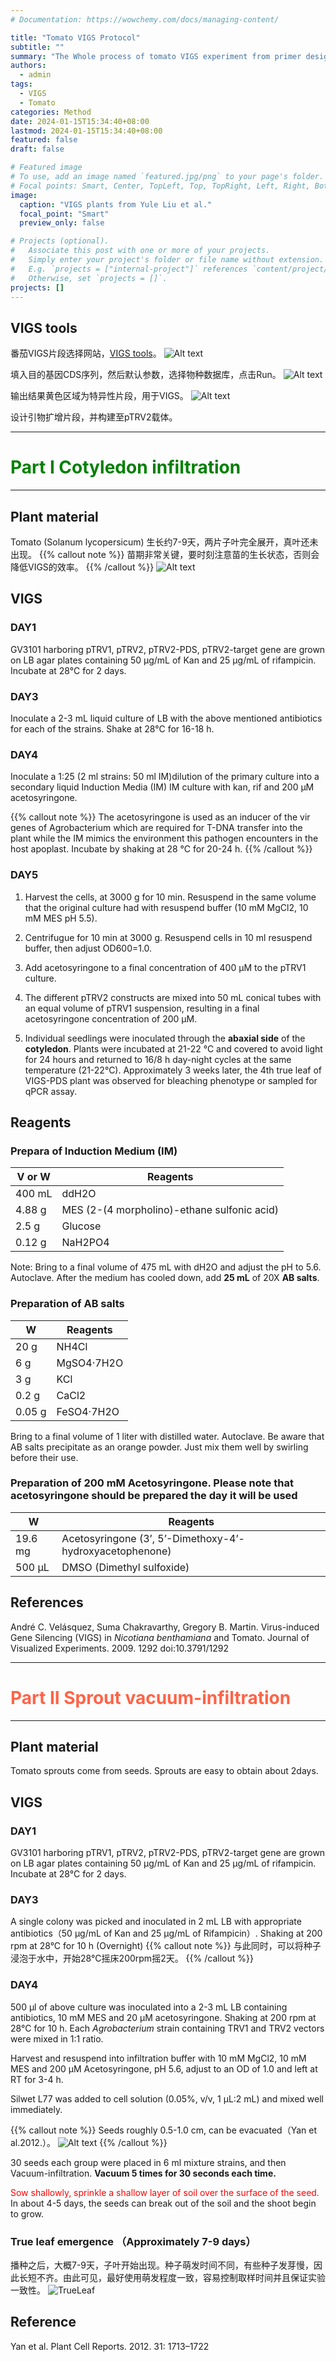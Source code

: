 ```yaml
---
# Documentation: https://wowchemy.com/docs/managing-content/

title: "Tomato VIGS Protocol"
subtitle: ""
summary: "The Whole process of tomato VIGS experiment from primer design to phenotype."
authors: 
  - admin
tags:
  - VIGS
  - Tomato
categories: Method
date: 2024-01-15T15:34:40+08:00
lastmod: 2024-01-15T15:34:40+08:00
featured: false
draft: false

# Featured image
# To use, add an image named `featured.jpg/png` to your page's folder.
# Focal points: Smart, Center, TopLeft, Top, TopRight, Left, Right, BottomLeft, Bottom, BottomRight.
image:
  caption: "VIGS plants from Yule Liu et al."
  focal_point: "Smart"
  preview_only: false

# Projects (optional).
#   Associate this post with one or more of your projects.
#   Simply enter your project's folder or file name without extension.
#   E.g. `projects = ["internal-project"]` references `content/project/deep-learning/index.md`.
#   Otherwise, set `projects = []`.
projects: []
---
```


## VIGS tools
番茄VIGS片段选择网站，[VIGS tools](https://vigs.solgenomics.net)。
![Alt text](image.png)

填入目的基因CDS序列，然后默认参数，选择物种数据库，点击Run。
![Alt text](image-1.png)

输出结果黄色区域为特异性片段，用于VIGS。
![Alt text](image-2.png)

设计引物扩增片段，并构建至pTRV2载体。

---
# <font color=green>Part I Cotyledon infiltration</font>

---

## Plant material
Tomato (Solanum lycopersicum) 生长约7-9天，两片子叶完全展开，真叶还未出现。
{{% callout note %}}
苗期非常关键，要时刻注意苗的生长状态，否则会降低VIGS的效率。
{{% /callout %}}
![Alt text](tomatoseedling.png)

## VIGS
### DAY1
GV3101 harboring pTRV1, pTRV2, pTRV2-PDS, pTRV2-target gene are grown on LB agar plates containing 50 µg/mL of Kan and 25 µg/mL of rifampicin. Incubate at 28°C for 2 days.

### DAY3
Inoculate a 2-3 mL liquid culture of LB with the above mentioned antibiotics for each  of the strains. Shake at 28°C for 16-18 h.

### DAY4

Inoculate a 1:25 (2 ml strains: 50 ml IM)dilution of the primary culture into a secondary liquid Induction Media (IM) IM culture with kan, rif and 200 µM acetosyringone.

{{% callout note %}}
The acetosyringone is used as an inducer of the vir genes of Agrobacterium which are required for T-DNA transfer into the plant while the IM mimics the environment this pathogen encounters in the host apoplast. Incubate by shaking at 28 °C for 20-24 h.
{{% /callout %}}

### DAY5
1. Harvest the cells, at 3000 g for 10 min. Resuspend in the same volume that the original culture had with resuspend buffer (10 mM MgCl2, 10 mM MES pH 5.5).

2. Centrifugue for 10 min at 3000 g. Resuspend cells in 10 ml resuspend buffer, then adjust OD600=1.0. 

3. Add acetosyringone to a final concentration of 400 µM to the pTRV1 culture.

4. The different pTRV2 constructs are mixed into 50 mL conical tubes with an equal volume of pTRV1 suspension, resulting in a final acetosyringone concentration of 200 μM.

5. Individual seedlings were inoculated through the **abaxial side** of the **cotyledon**. Plants were incubated at 21-22 °C and covered to avoid light for 24 hours and returned to 16/8 h day-night cycles at the same temperature (21-22°C). Approximately 3 weeks later, the 4th true leaf of VIGS-PDS plant was observed for bleaching phenotype or sampled for qPCR assay.

## Reagents
### Prepara of Induction Medium (IM)
| V or W | Reagents                                    |
| ------ | ------------------------------------------- |
| 400 mL | ddH2O                                       |
| 4.88 g | MES (2-(4 morpholino)-ethane sulfonic acid) |
| 2.5 g  | Glucose                                     |
| 0.12 g | NaH2PO4                                     |

Note: Bring to a final volume of 475 mL with dH2O and adjust the pH to 5.6. Autoclave. After the medium has cooled down, add **25 mL** of 20X **AB salts**.

### Preparation of AB salts
| W      | Reagents   |
| ------ | ---------- |
| 20 g   | NH4Cl      |
| 6 g    | MgSO4·7H2O |
| 3 g    | KCl        |
| 0.2 g  | CaCl2      |
| 0.05 g | FeSO4·7H2O |

Bring to a final volume of 1 liter with distilled water. Autoclave. Be aware that AB salts precipitate as an orange powder. Just mix them well by swirling before their use.

### Preparation of 200 mM Acetosyringone. Please note that acetosyringone should be prepared the day it will be used
| W       | Reagents                                                 |
| ------- | -------------------------------------------------------- |
| 19.6 mg | Acetosyringone (3’, 5’-Dimethoxy-4’-hydroxyacetophenone) |
| 500 µL  | DMSO (Dimethyl sulfoxide)                                |

## References
André C. Velásquez, Suma Chakravarthy, Gregory B. Martin. Virus-induced Gene Silencing (VIGS) in *Nicotiana benthamiana* and Tomato. Journal of Visualized Experiments. 2009. 1292 doi:10.3791/1292 

---
# <font color=tomato>Part II Sprout vacuum-infiltration</font>

---
## Plant material
Tomato sprouts come from seeds. Sprouts are easy to obtain about 2days.


## VIGS

### DAY1
GV3101 harboring pTRV1, pTRV2, pTRV2-PDS, pTRV2-target gene are grown on LB agar plates containing 50 µg/mL of Kan and 25 µg/mL of rifampicin. Incubate at 28°C for 2 days.

### DAY3
A single colony was picked and inoculated in 2 mL LB with appropriate antibiotics（50 µg/mL of Kan and 25 µg/mL of Rifampicin）. Shaking at 200 rpm at 28°C for 10 h (Overnight)
{{% callout note %}}
与此同时，可以将种子浸泡于水中，开始28°C摇床200rpm摇2天。
{{% /callout %}}

### DAY4
500 µl of above culture was inoculated into a 2-3 mL LB containing antibiotics, 10 mM MES and 20 µM acetosyringone. Shaking at 200 rpm at 28°C for 10 h. Each *Agrobacterium* strain containing TRV1 and TRV2 vectors were mixed in 1:1 ratio.

Harvest and resuspend into infiltration buffer with 10 mM MgCl2, 10 mM MES and 200 µM Acetosyringone, pH 5.6, adjust to an OD of 1.0 and left at RT for 3-4 h.

Silwet L77 was added to cell solution (0.05%, v/v, 1 µL:2 mL) and mixed well immediately.

{{% callout note %}}
Seeds roughly 0.5-1.0 cm, can be evacuated（Yan et al.2012.）。
![Alt text](image-3.png)
{{% /callout %}}

30 seeds each group were placed in 6 ml mixture strains, and then Vacuum-infiltration. **Vacuum 5 times for 30 seconds each time.**

<font color=red>Sow shallowly, sprinkle a shallow layer of soil over the surface of the seed.</font> In about 4-5 days, the seeds can break out of the soil and the shoot begin to grow.

### True leaf emergence （Approximately 7-9 days）
播种之后，大概7-9天，子叶开始出现。种子萌发时间不同，有些种子发芽慢，因此长短不齐。由此可见，最好使用萌发程度一致，容易控制取样时间并且保证实验一致性。
![TrueLeaf](image-4.png)

## Reference
Yan et al. Plant Cell Reports. 2012. 31: 1713–1722 


